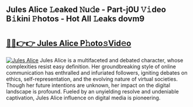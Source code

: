 ## Jules Alice 𝙻eaked 𝙽u𝚍e - Part-j0U 𝚅𝚒deo B𝚒kini 𝙿hotos - Hot All 𝙻eaks dovm9

# <h2><a href="http://ld13b2.urlbe.top/?page=Jules+Alice">🔗🔗👉👉 Jules Alice P𝚑oto𝚜Vid𝚎o</a></h2>

[![Jules Alice](https://i.imgur.com/eBuTRDB.gif)](http://ld13b2.urlbe.top/?page=Jules+Alice)
Jules Alice is a multifaceted and debated character, whose complexities resist easy definition. Her groundbreaking style of online communication has enthralled and infuriated followers, igniting debates on ethics, self-representation, and the evolving nature of virtual societies. Though her future intentions are unknown, her impact on the digital landscape is profound. Fueled by an unyielding resolve and undeniable captivation, Jules Alice influence on digital media is pioneering.
